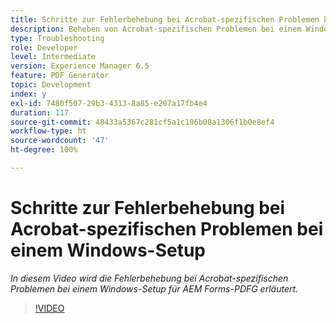 ```yaml
---
title: Schritte zur Fehlerbehebung bei Acrobat-spezifischen Problemen bei einem Windows-Setup
description: Beheben von Acrobat-spezifischen Problemen bei einem Windows-Setup
type: Troubleshooting
role: Developer
level: Intermediate
version: Experience Manager 6.5
feature: PDF Generator
topic: Development
index: y
exl-id: 7480f507-29b3-4313-8a85-e207a17fb4e4
duration: 117
source-git-commit: 48433a5367c281cf5a1c106b08a1306f1b0e8ef4
workflow-type: ht
source-wordcount: '47'
ht-degree: 100%

---
```


# Schritte zur Fehlerbehebung bei Acrobat-spezifischen Problemen bei einem Windows-Setup

*In diesem Video wird die Fehlerbehebung bei Acrobat-spezifischen Problemen bei einem Windows-Setup für AEM Forms-PDFG erläutert.*

>[!VIDEO](https://video.tv.adobe.com/v/335480?quality=12&learn=on)
